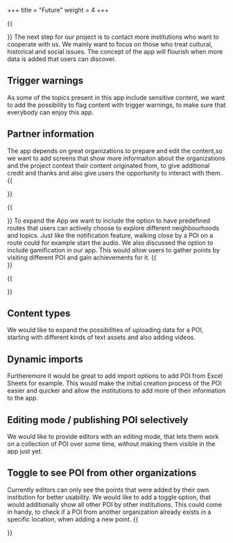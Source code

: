 +++
title = "Future"
weight = 4
+++

{{<section title="General">}}
The next step for our project is to contact more institutions who want to cooperate with us. We mainly want to focus on those who treat cultural, historical and social issues. The concept of the app will flourish when more data is added that users can discover.

## Trigger warnings
As some of the topics present in this app include sensitive content, we want to add the possibility to flag content with trigger warnings, to make sure that everybody can enjoy this app.

## Partner information
The app depends on great organizations to prepare and edit the content,so we want to add screens that show more informaiton about the organizations and the project context their content originated from, to give additional credit and thanks and also give users the opportunity to interact with them.
{{</section>}}

{{<section title="App">}}
To expand the App we want to include the option to have predefined routes that users can actively choose to explore different neighbourhoods and topics. Just like the notification feature, walking close by a POI on a route could for example start the audio. We also discussed the option to include gamification in our app. This would allow users to gather points by visiting different POI and gain achievements for it.
{{</section>}}

{{<section title="Editor">}}
## Content types
We would like to expand the possibilities of uploading data for a POI, starting with different kinds of text assets and also adding videos.

## Dynamic imports
Furtheremore it would be great to add import options to add POI from Excel Sheets for example. This would make the initial creation process of the POI easier and quicker and allow the institutions to add more of their information to the app.

## Editing mode / publishing POI selectively
We would like to provide editors with an editing mode, that lets them work on a collection of POI over some time, without making them visible in the app just yet.

## Toggle to see POI from other organizations
Currently editors can only see the points that were added by their own institution for better usability. We would like to add a toggle option, that would additionally show all other POI by other institutions. This could come in handy, to check if a POI from another organization already exists in a specific location, when adding a new point.
{{</section>}}
